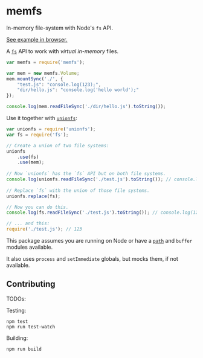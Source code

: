 # memfs

In-memory file-system with Node's `fs` API.

[See example in browser.](https://jsfiddle.net/6a96vLoj/2/)

A [`fs`](https://nodejs.org/api/fs.html) API to work with *virtual in-memory* files.

```javascript
var memfs = require('memfs');

var mem = new memfs.Volume;
mem.mountSync('./', {
    "test.js": "console.log(123);",
    "dir/hello.js": "console.log('hello world');"
});

console.log(mem.readFileSync('./dir/hello.js').toString());
```

Use it together with [`unionfs`](http://www.npmjs.com/package/unionfs):

```javascript
var unionfs = require('unionfs');
var fs = require('fs');

// Create a union of two file systems:
unionfs
    .use(fs)
    .use(mem);
    
// Now `unionfs` has the `fs` API but on both file systems.
console.log(unionfs.readFileSync('./test.js').toString()); // console.log(123);
    
// Replace `fs` with the union of those file systems.
unionfs.replace(fs);

// Now you can do this.
console.log(fs.readFileSync('./test.js').toString()); // console.log(123);

// ... and this:
require('./test.js'); // 123

```

This package assumes you are running on Node or have a
[`path`](https://www.npmjs.com/package/path) and `buffer` modules available.

It also uses `process` and `setImmediate` globals, but mocks them, if not
available.

## Contributing

TODOs:


Testing:

    npm test
    npm run test-watch

Building:

    npm run build

